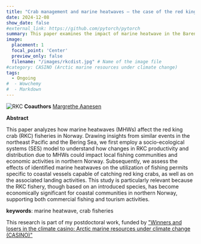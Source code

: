 ```yaml
---
title: "Crab management and marine heatwaves – the case of the red king crab management in Norway"
date: 2024-12-08
show_date: false
#external_link: https://github.com/pytorch/pytorch
summary: This paper examines the impact of marine heatwave in the Barents sea on the coastal red king crab fisheries.
image:
  placement: 1
  focal_point: 'Center'
  preview_only: false
  filename: "/images/rkcdist.jpg" # Name of the image file
#category: CASINO (Arctic marine resources under climate change)
tags:
  - Ongoing
#  - Wowchemy
#  - Markdown
---
```


![RKC](/images/rkcdist.jpg "The red king crab was an unwanted alien species for a long time, before it became a bonanza in both Norway and Russia. (Figure: [Red king crab native and invasive distribution](https://www.grida.no/resources/7734)])")
__Coauthors__
[Margrethe Aanesen](https://snf.no/medarbeidere/margrethe-aanesen/)

__Abstract__

This paper analyzes how marine heatwaves (MHWs) affect the red king crab (RKC) fisheries in Norway. Drawing insights from similar events in the northeast Pacific and the Bering Sea, we first employ a socio-ecological systems (SES) model to understand how changes in RKC productivity and distribution due to MHWs could impact local fishing communities and economic activities in northern Norway. Subsequently, we assess the effects of identified marine heatwaves on the utilization of fishing permits specific to coastal vessels capable of catching red king crabs, as well as on the associated landing activities. This study is particularly relevant because the RKC fishery, though based on an introduced species, has become economically significant for coastal communities in northern Norway, supporting both commercial fishing and tourism activities.


__keywords__: marine heatwave, crab fisheries

This research is part of my postdoctoral work, funded by ["Winners and losers in the climate casino: Arctic marine resources under climate change (CASINO)"](https://snf.no/medarbeidere/sturla-f-kvamsdal/casino/)